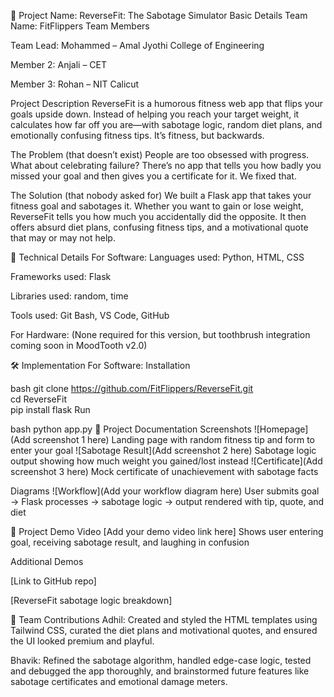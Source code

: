 🎯 Project Name: ReverseFit: The Sabotage Simulator
Basic Details
Team Name: FitFlippers Team Members

Team Lead: Mohammed – Amal Jyothi College of Engineering

Member 2: Anjali – CET

Member 3: Rohan – NIT Calicut

Project Description
ReverseFit is a humorous fitness web app that flips your goals upside down. Instead of helping you reach your target weight, it calculates how far off you are—with sabotage logic, random diet plans, and emotionally confusing fitness tips. It’s fitness, but backwards.

The Problem (that doesn’t exist)
People are too obsessed with progress. What about celebrating failure? There’s no app that tells you how badly you missed your goal and then gives you a certificate for it. We fixed that.

The Solution (that nobody asked for)
We built a Flask app that takes your fitness goal and sabotages it. Whether you want to gain or lose weight, ReverseFit tells you how much you accidentally did the opposite. It then offers absurd diet plans, confusing fitness tips, and a motivational quote that may or may not help.

🧪 Technical Details
For Software:
Languages used: Python, HTML, CSS

Frameworks used: Flask

Libraries used: random, time

Tools used: Git Bash, VS Code, GitHub

For Hardware:
(None required for this version, but toothbrush integration coming soon in MoodTooth v2.0)

🛠️ Implementation
For Software:
Installation

bash
git clone https://github.com/FitFlippers/ReverseFit.git  
cd ReverseFit  
pip install flask
Run

bash
python app.py
📸 Project Documentation
Screenshots
![Homepage](Add screenshot 1 here) Landing page with random fitness tip and form to enter your goal ![Sabotage Result](Add screenshot 2 here) Sabotage logic output showing how much weight you gained/lost instead ![Certificate](Add screenshot 3 here) Mock certificate of unachievement with sabotage facts

Diagrams
![Workflow](Add your workflow diagram here) User submits goal → Flask processes → sabotage logic → output rendered with tip, quote, and diet

🎥 Project Demo
Video [Add your demo video link here] Shows user entering goal, receiving sabotage result, and laughing in confusion

Additional Demos

[Link to GitHub repo]

[ReverseFit sabotage logic breakdown]

👥 Team Contributions
Adhil: Created and styled the HTML templates using Tailwind CSS, curated the diet plans and motivational quotes, and ensured the UI looked premium and playful.

Bhavik: Refined the sabotage algorithm, handled edge-case logic, tested and debugged the app thoroughly, and brainstormed future features like sabotage certificates and emotional damage meters.